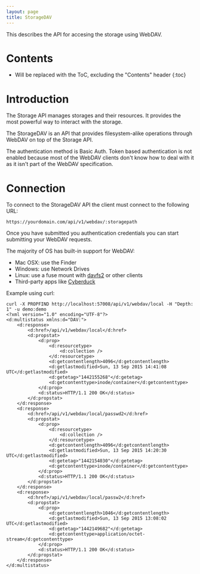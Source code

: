 ```yaml
---
layout: page
title: StorageDAV
---
```


This describes the API for accesing the storage using WebDAV.

# Contents

* Will be replaced with the ToC, excluding the "Contents" header
{:toc}

# Introduction

The Storage API manages storages and their resources.
It provides the most powerful way to interact with the storage.

The StorageDAV is an API that provides filesystem-alike operations through WebDAV on top of the Storage API.

The authentication method is Basic Auth. Token based authentication is not enabled because most of the WebDAV clients don't know how to deal with it as it isn't part of the WebDAV specification.

# Connection

To connect to the StorageDAV API the client must connect to the following URL:

`https://yourdomain.com/api/v1/webdav/:storagepath`

Once you have submitted you authentication credentials you can start submitting your WebDAV requests.

The majority of OS has built-in support for WebDAV:

* Mac OSX: use the Finder
* Windows: use Network Drives
* Linux: use a fuse mount with [davfs2](http://savannah.nongnu.org/projects/davfs2) or other clients
* Third-party apps like [Cyberduck](https://cyberduck.io/)

Example using curl:

    curl -X PROPFIND http://localhost:57008/api/v1/webdav/local -H "Depth: 1" -u demo:demo
    <?xml version="1.0" encoding="UTF-8"?>
    <d:multistatus xmlns:d="DAV:">
        <d:response>
            <d:href>/api/v1/webdav/local</d:href>
            <d:propstat>
                <d:prop>
                    <d:resourcetype>
                        <d:collection />
                    </d:resourcetype>
                    <d:getcontentlength>4096</d:getcontentlength>
                    <d:getlastmodified>Sun, 13 Sep 2015 14:41:08 UTC</d:getlastmodified>
                    <d:getetag>"1442155268"</d:getetag>
                    <d:getcontenttype>inode/container</d:getcontenttype>
                </d:prop>
                <d:status>HTTP/1.1 200 OK</d:status>
            </d:propstat>
        </d:response>
        <d:response>
            <d:href>/api/v1/webdav/local/passwd2</d:href>
            <d:propstat>
                <d:prop>
                    <d:resourcetype>
                        <d:collection />
                    </d:resourcetype>
                    <d:getcontentlength>4096</d:getcontentlength>
                    <d:getlastmodified>Sun, 13 Sep 2015 14:20:30 UTC</d:getlastmodified>
                    <d:getetag>"1442154030"</d:getetag>
                    <d:getcontenttype>inode/container</d:getcontenttype>
                </d:prop>
                <d:status>HTTP/1.1 200 OK</d:status>
            </d:propstat>
        </d:response>
        <d:response>
            <d:href>/api/v1/webdav/local/passw2</d:href>
            <d:propstat>
                <d:prop>
                    <d:getcontentlength>1046</d:getcontentlength>
                    <d:getlastmodified>Sun, 13 Sep 2015 13:08:02 UTC</d:getlastmodified>
                    <d:getetag>"1442149682"</d:getetag>
                    <d:getcontenttype>application/octet-stream</d:getcontenttype>
                </d:prop>
                <d:status>HTTP/1.1 200 OK</d:status>
            </d:propstat>
        </d:response>
    </d:multistatus>
